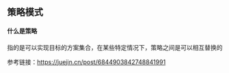 ## 策略模式


#### 什么是策略

指的是可以实现目标的方案集合，在某些特定情况下，策略之间是可以相互替换的






参考链接：https://juejin.cn/post/6844903842748841991









